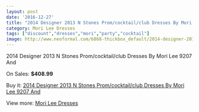 ```yaml
---
layout: post
date: '2016-12-27'
title: "2014 Designer 2013 N Stones Prom/cocktail/club Dresses By Mori Lee 9207 And"
category: Mori Lee Dresses
tags: ["discount","dresses","mori","party","cocktail"]
image: http://www.neoformal.com/6868-thickbox_default/2014-designer-2013-n-stones-prom-cocktail-club-dresses-by-mori-lee-9207-and.jpg
---
```

2014 Designer 2013 N Stones Prom/cocktail/club Dresses By Mori Lee 9207 And

On Sales: **$408.99**
<a href="https://www.neoformal.com/en/mori-lee-dresses/2470-2014-designer-2013-n-stones-prom-cocktail-club-dresses-by-mori-lee-9207-and.html"><amp-img layout="responsive" width="600" height="600" src="//www.neoformal.com/6868-thickbox_default/2014-designer-2013-n-stones-prom-cocktail-club-dresses-by-mori-lee-9207-and.jpg" alt="2014 Designer 2013 N Stones Prom/cocktail/club Dresses By Mori Lee 9207 And 0" /></a>
<a href="https://www.neoformal.com/en/mori-lee-dresses/2470-2014-designer-2013-n-stones-prom-cocktail-club-dresses-by-mori-lee-9207-and.html"><amp-img layout="responsive" width="600" height="600" src="//www.neoformal.com/6869-thickbox_default/2014-designer-2013-n-stones-prom-cocktail-club-dresses-by-mori-lee-9207-and.jpg" alt="2014 Designer 2013 N Stones Prom/cocktail/club Dresses By Mori Lee 9207 And 1" /></a>
<a href="https://www.neoformal.com/en/mori-lee-dresses/2470-2014-designer-2013-n-stones-prom-cocktail-club-dresses-by-mori-lee-9207-and.html"><amp-img layout="responsive" width="600" height="600" src="//www.neoformal.com/6870-thickbox_default/2014-designer-2013-n-stones-prom-cocktail-club-dresses-by-mori-lee-9207-and.jpg" alt="2014 Designer 2013 N Stones Prom/cocktail/club Dresses By Mori Lee 9207 And 2" /></a>

Buy it: [2014 Designer 2013 N Stones Prom/cocktail/club Dresses By Mori Lee 9207 And](https://www.neoformal.com/en/mori-lee-dresses/2470-2014-designer-2013-n-stones-prom-cocktail-club-dresses-by-mori-lee-9207-and.html "2014 Designer 2013 N Stones Prom/cocktail/club Dresses By Mori Lee 9207 And")

View more: [Mori Lee Dresses](https://www.neoformal.com/en/22-mori-lee-dresses "Mori Lee Dresses")